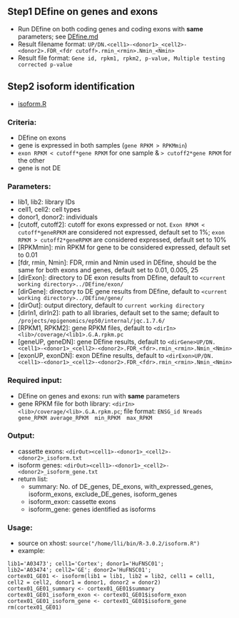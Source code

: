 ## Step1 DEfine on genes and exons       
  * Run DEfine on both coding genes and coding exons with __same__ parameters; see [DEfine.md](./DEfine.md)       
  * Result filename format: `UP/DN.<cell1>-<donor1>_<cell2>-<donor2>.FDR_<fdr cutoff>.rmin_<rmin>.Nmin_<Nmin>`           
  * Result file format: `Gene id, rpkm1, rpkm2, p-value, Multiple testing corrected p-value`     

## Step2 isoform identification 
  + [isoform.R](./isoform.R)      

### Criteria: 
  + DEfine on exons 
  + gene is expressed in both samples (`gene RPKM > RPKMmin`)
  + `exon RPKM < cutoff*gene RPKM` for one sample & `> cutoff2*gene RPKM` for the other 
  + gene is not DE         

### Parameters: 
  + lib1, lib2: library IDs
  + cell1, cell2: cell types
  + donor1, donor2: individuals
  + [cutoff, cutoff2]: cutoff for exons expressed or not. `Exon RPKM < cutoff*geneRPKM` are considered not expressed, default set to 1%; `exon RPKM > cutoff2*geneRPKM` are considered expressed, default set to 10%
  + [RPKMmin]: min RPKM for gene to be considered expressed, default set to 0.01
  + [fdr, rmin, Nmin]: FDR, rmin and Nmin used in DEfine, should be the same for both exons and genes, default set to 0.01, 0.005, 25
  + [dirExon]: directory to DE exon results from DEfine, default to `<current working directory>../DEfine/exon/`
  + [dirGene]: directory to DE gene results from DEfine, default to `<current working directory>../DEfine/gene/`
  + [dirOut]: output directory, default to `current working directory`
  + [dirIn1, dirIn2]: path to all libraries, default set to the same; default to `/projects/epigenomics/ep50/internal/jqc.1.7.6/`
  + [RPKM1, RPKM2]: gene RPKM files, default to `<dirIn><lib>/coverage/<lib1>.G.A.rpkm.pc`
  + [geneUP, geneDN]: gene DEfine results, default to `<dirGene>UP/DN.<cell1>-<donor1>_<cell2>-<donor2>.FDR_<fdr>.rmin_<rmin>.Nmin_<Nmin>`
  + [exonUP, exonDN]: exon DEfine results, default to `<dirExon>UP/DN.<cell1>-<donor1>_<cell2>-<donor2>.FDR_<fdr>.rmin_<rmin>.Nmin_<Nmin>`   

### Required input: 
  + DEfine on genes and exons: run with __same__ parameters
  + gene RPKM file for both library: `<dirIn><lib>/coverage/<lib>.G.A.rpkm.pc`; file format: `ENSG_id Nreads  gene_RPKM average_RPKM  min_RPKM  max_RPKM`      

### Output:
  + cassette exons: `<dirOut><cell1>-<donor1>_<cell2>-<donor2>_isoform.txt`
  + isoform genes: `<dirOut><cell1>-<donor1>_<cell2>-<donor2>_isoform_gene.txt`
  + return list:
    * summary: No. of DE_genes, DE_exons, with_expressed_genes, isoform_exons, exclude_DE_genes, isoform_genes
    * isoform_exon: cassette exons 
    * isoform_gene: genes identified as isoforms

### Usage: 
  + source on xhost: `source("/home/lli/bin/R-3.0.2/isoform.R")`          
  + example:   
```
lib1='A03473'; cell1='Cortex'; donor1='HuFNSC01';
lib2='A03474'; cell2='GE'; donor2='HuFNSC01';
cortex01_GE01 <- isoform(lib1 = lib1, lib2 = lib2, cell1 = cell1, cell2 = cell2, donor1 = donor1, donor2 = donor2)
cortex01_GE01_summary <- cortex01_GE01$summary
cortex01_GE01_isoform_exon <- cortex01_GE01$isoform_exon
cortex01_GE01_isoform_gene <- cortex01_GE01$isoform_gene
rm(cortex01_GE01)
``` 

  
  
